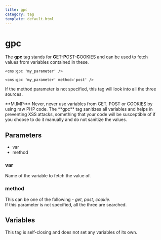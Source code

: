 ```yaml
---
title: gpc
category: tag
template: default.html
---
```


# gpc

The **gpc** tag stands for **G**ET-**P**OST-**C**OOKIES and can be used to fetch values from variables contained in these.

```
<cms:gpc 'my_parameter' />
```

```
<cms:gpc 'my_parameter' method='post' />
```

If the method parameter is not specified, this tag will look into all the three sources.

<p class="error">**M.IMP:** Never, never use variables from GET, POST or COOKIES by using raw PHP code. The **gpc** tag sanitizes all variables and helps in preventing XSS attacks, something that your code will be susceptible of if you choose to do it manually and do not sanitize the values.</p>

## Parameters

*   var
*   method

### var

Name of the variable to fetch the value of.

### method

This can be one of the following - _get_, _post_, _cookie_.<br/>
If this parameter is not specified, all the three are searched.

## Variables

This tag is self-closing and does not set any variables of its own.
